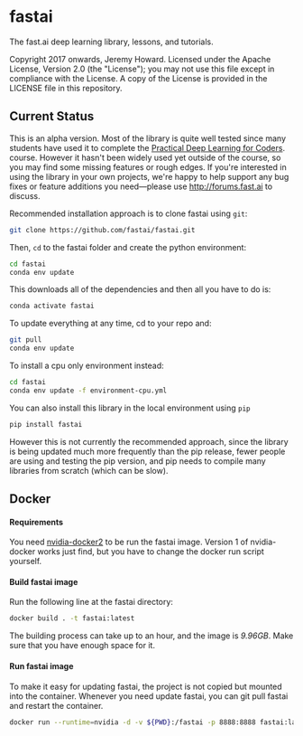 # fastai

The fast.ai deep learning library, lessons, and tutorials.

Copyright 2017 onwards, Jeremy Howard. Licensed under the Apache License, Version 2.0 (the "License"); you may not use this file except in compliance with the License. A copy of the License is provided in the LICENSE file in this repository.

## Current Status

This is an alpha version. Most of the library is quite well tested since many students have used it to complete the [Practical Deep Learning for Coders](http://course.fast.ai). course. However it hasn't been widely used yet outside of the course, so you may find some missing features or rough edges. If you're interested in using the library in your own projects, we're happy to help support any bug fixes or feature additions you need&mdash;please use http://forums.fast.ai to discuss.

Recommended installation approach is to clone fastai using `git`:

```sh
git clone https://github.com/fastai/fastai.git
```
Then, `cd` to the fastai folder and create the python environment:

```sh
cd fastai
conda env update
```
This downloads all of the dependencies and then all you have to do is:

```sh
conda activate fastai
```

To update everything at any time, cd to your repo and:

```sh
git pull
conda env update
```

To install a cpu only environment instead:
```sh
cd fastai
conda env update -f environment-cpu.yml
```

You can also install this library in the local environment using ```pip```

```sh
pip install fastai
```

However this is not currently the recommended approach, since the library is being updated much more frequently than the pip release, fewer people are using and testing the pip version, and pip needs to compile many libraries from scratch (which can be slow). 

## Docker
#### Requirements
You need [nvidia-docker2](https://github.com/NVIDIA/nvidia-docker) to be run
the fastai image. Version 1 of nvidia-docker works just find, but you have
to change the docker run script yourself.

#### Build fastai image
Run the following line at the fastai directory:
```sh
docker build . -t fastai:latest
```
The building process can take up to an hour, and the image is *9.96GB*.
Make sure that you have enough space for it.

#### Run fastai image
To make it easy for updating fastai, the project is not copied but mounted
into the container. Whenever you need update fastai, you can git pull fastai 
and restart the container.
```sh
docker run --runtime=nvidia -d -v ${PWD}:/fastai -p 8888:8888 fastai:latest
```
